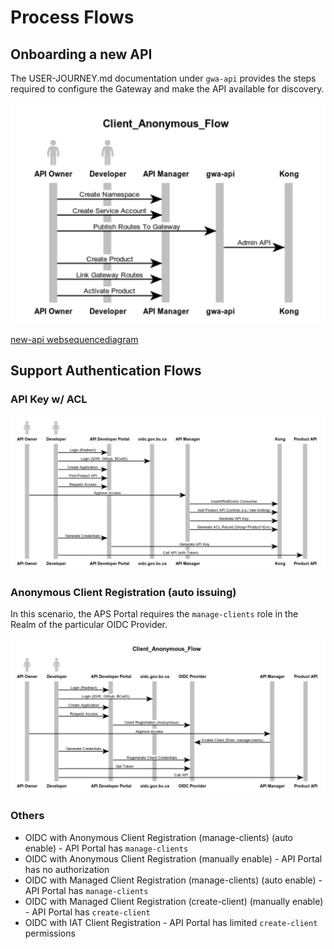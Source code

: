 # Process Flows


## Onboarding a new API

The USER-JOURNEY.md documentation under `gwa-api` provides the steps required to configure the Gateway and make the API available for discovery.

![New API](./images/NewAPI.png)


[new-api websequencediagram](new-api.md)

## Support Authentication Flows

### API Key w/ ACL

![API Key](./images/ApiKey.png)

### Anonymous Client Registration (auto issuing)

In this scenario, the APS Portal requires the `manage-clients` role in the Realm of the particular OIDC Provider.

![Anon Reg with Auto Issuing](./images/AnonReg.png)

### Others

* OIDC with Anonymous Client Registration (manage-clients) (auto enable) - API Portal has `manage-clients`
* OIDC with Anonymous Client Registration (manually enable) - API Portal has no authorization
* OIDC with Managed Client Registration (manage-clients) (auto enable) - API Portal has `manage-clients`
* OIDC with Managed Client Registration (create-client) (manually enable) - API Portal has `create-client`
* OIDC with IAT Client Registration - API Portal has limited `create-client` permissions

